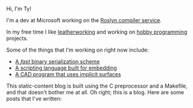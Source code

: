 Hi, I'm Ty!

I'm a dev at Microsoft working on the [Roslyn compiler service](https://github.com/dotnet/roslyn).

In my free time I like [leatherworking](https://xxory.tumblr.com/) and
working on [hobby programming](https://github.com/TyOverby) projects.

Some of the things that I'm working on right now include:

* [A *fast* binary serialization scheme](https://github.com/TyOverby/bincode)
* [A scripting language built for embedding](https://github.com/TyOverby/ares-2)
* [A CAD program that uses implicit surfaces](https://github.com/TyOverby/implicit)


This static-content blog is built using the C preprocessor and a Makefile, and that doesn't
bother me at all.  Oh right; this is a blog. Here are some posts that I've written:
